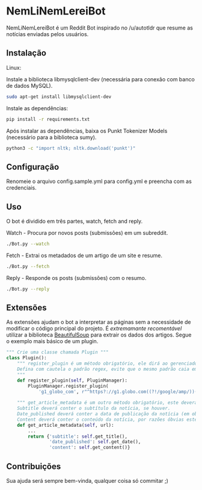 # NemLiNemLereiBot

NemLiNemLereiBot é um Reddit Bot inspirado no /u/autotldr que resume as notícias enviadas pelos usuários.

## Instalação

Linux:

Instale a biblioteca libmysqlclient-dev (necessária para conexão com banco de dados MySQL).

```sh
sudo apt-get install libmysqlclient-dev
```
Instale as dependências:

```sh
pip install -r requirements.txt
```
Após instalar as dependências, baixa os Punkt Tokenizer Models (necessário para a biblioteca sumy).
```sh
python3 -c "import nltk; nltk.download('punkt')" 
```

## Configuração

Renomeie o arquivo config.sample.yml para config.yml e preencha com as credenciais.
## Uso

O bot é dividido em três partes, watch, fetch and reply. 

Watch - Procura por novos posts (submissões) em um subreddit.
```sh
./Bot.py --watch
```
Fetch - Extrai os metadados de um artigo de um site e resume.
```sh
./Bot.py --fetch
```
Reply - Responde os posts (submissões) com o resumo.
```sh
./Bot.py --reply
```

## Extensões

As extensões ajudam o bot a interpretar as páginas sem a necessidade de modificar o código principal do projeto. É *extremamante recomentável* utilizar a biblioteca [BeautifulSoup](https://www.crummy.com/software/BeautifulSoup/bs4/doc/) para extrair os dados dos artigos. Segue o exemplo mais básico de um plugin.
```Python
""" Crie uma classe chamada Plugin """
class Plugin():
    """ register_plugin é um método obrigatório, ele dirá ao gerenciador de plugins qual o nome do plugin (mesmo nome do arquivo sem .py) e por qual padrão (regex) de URL ele deve ser invocado para interpretar a página.
    Defina com cautela o padrão regex, evite que o mesmo padrão caia em páginas como blogs ou qualquer outra coisa do mesmo domínio, eles tendem a ter uma estrutura em html diferente das outras e pode fazer com que o plugin não consiga interpretá-lo da maneira correta.
    """
    def register_plugin(self, PluginManager):
        PluginManager.register_plugin(
            'g1_globo_com', r"^https?://g1.globo.com((?!/google/amp/))(.*)/noticia/(.*).ghtml$")
    
    """ get_article_metadata é um outro método obrigatório, este deverá retornar um dicionário contendo as chaves 'subtitle', 'date_published' e 'content'.
    Subtitle deverá conter o subtítulo da notícia, se houver.
    Date_published deverá conter a data de publicação da notícia (em objeto datetime),  se houver.
    Content deverá conter o conteúdo da notícia, por razões óbvias este é o único dado obrigatório."""
    def get_article_metadata(self, url):
        ...
        return {'subtitle': self.get_title(),
                'date_published': self.get_date(),
                'content': self.get_content()}
```
## Contribuições
Sua ajuda será sempre bem-vinda, qualquer coisa só commitar ;)
